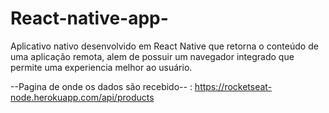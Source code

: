 # React-native-app-
Aplicativo nativo desenvolvido em React Native que retorna o conteúdo de uma aplicação remota, alem de possuir um navegador integrado que permite uma experiencia melhor ao usuário.

--Pagina de onde os dados são recebido-- : https://rocketseat-node.herokuapp.com/api/products
